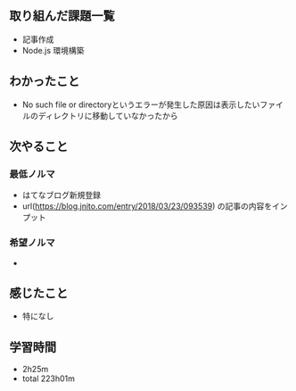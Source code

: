 ## 取り組んだ課題一覧
- 記事作成
- Node.js 環境構築
## わかったこと
- No such file or directoryというエラーが発生した原因は表示したいファイルのディレクトリに移動していなかったから
## 次やること
### 最低ノルマ
- はてなブログ新規登録
- url(https://blog.jnito.com/entry/2018/03/23/093539) の記事の内容をインプット
### 希望ノルマ
- 

## 感じたこと
- 特になし
## 学習時間
- 2h25m
- total 223h01m
